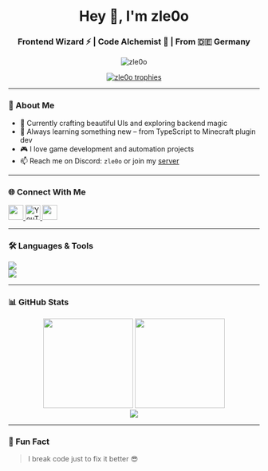 <!-- Header -->
<h1 align="center">Hey 👋, I'm zle0o</h1>
<h3 align="center">Frontend Wizard ⚡ | Code Alchemist 🧪 | From 🇩🇪 Germany</h3>

<!-- Profile Views -->
<p align="center">
  <img src="https://komarev.com/ghpvc/?username=zle0o&label=Profile%20views&color=0e75b6&style=flat" alt="zle0o" />
</p>

<!-- Trophies -->
<p align="center">
  <a href="https://github.com/ryo-ma/github-profile-trophy">
    <img src="https://github-profile-trophy.vercel.app/?username=zle0o&theme=dracula&margin-w=15&no-frame=true" alt="zle0o trophies" />
  </a>
</p>

---

### 🚀 About Me

- 🔭 Currently crafting beautiful UIs and exploring backend magic
- 🌱 Always learning something new – from TypeScript to Minecraft plugin dev
- 🎮 I love game development and automation projects
- 📫 Reach me on Discord: `zle0o` or join my [server](https://discord.gg/qNemf7Uqum)

---

### 🌐 Connect With Me

<p align="left">
  <a href="https://instagram.com/zle0o" target="_blank">
    <img src="https://skillicons.dev/icons?i=instagram" height="30" />
  </a>
  <a href="https://www.youtube.com/@zle0o_tt" target="_blank">
    <img src="https://cdn.jsdelivr.net/gh/devicons/devicon/icons/youtube/youtube-original.svg" alt="YouTube" height="30" />
  </a>
  <a href="https://discord.gg/qNemf7Uqum" target="_blank">
    <img src="https://skillicons.dev/icons?i=discord" height="30" />
  </a>
</p>

---

### 🛠️ Languages & Tools

<p align="left">
  <img src="https://skillicons.dev/icons?i=js,ts,java,python,php,kotlin,swift,go,c,nodejs,dotnet,html,css" /><br/>
  <img src="https://skillicons.dev/icons?i=react,androidstudio,git,firebase,electron,photoshop,figma,unity" />
</p>

---

### 📊 GitHub Stats

<div align="center">
  <img src="https://github-readme-stats.vercel.app/api?username=zle0o&show_icons=true&theme=tokyonight&hide=issues&count_private=true" height="180px"/>
  <img src="https://github-readme-stats.vercel.app/api/top-langs/?username=zle0o&layout=compact&theme=tokyonight" height="180px"/>
</div>

<div align="center">
  <img src="https://github-readme-streak-stats.herokuapp.com/?user=zle0o&theme=tokyonight" />
</div>

---

### 🧠 Fun Fact

> I break code just to fix it better 😎
